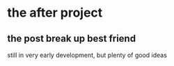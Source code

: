 # the after project
## the post break up best friend

still in very early development, but plenty of good ideas

